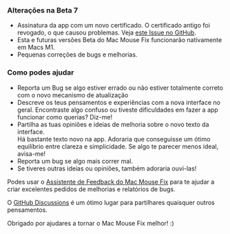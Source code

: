 ### Alterações na Beta 7

- Assinatura da app com um novo certificado. O certificado antigo foi revogado, o que causou problemas. Veja [este Issue no GitHub](https://github.com/noah-nuebling/mac-mouse-fix/issues/95).
- Esta e futuras versões Beta do Mac Mouse Fix funcionarão nativamente em Macs M1.
- Pequenas correções de bugs e melhorias.

### Como podes ajudar

- Reporta um Bug se algo estiver errado ou não estiver totalmente correto com o novo mecanismo de atualização
- Descreve os teus pensamentos e experiências com a nova interface no geral. Encontraste algo confuso ou tiveste dificuldades em fazer a app funcionar como querias? Diz-me!
- Partilha as tuas opiniões e ideias de melhoria sobre o novo texto da interface.\
   Há bastante texto novo na app. Adoraria que conseguisse um ótimo equilíbrio entre clareza e simplicidade. Se algo te parecer menos ideal, avisa-me!
- Reporta um bug se algo mais correr mal.
- Se tiveres outras ideias ou opiniões, também adoraria ouvi-las!

Podes usar o [Assistente de Feedback do Mac Mouse Fix](https://github.com/noah-nuebling/mac-mouse-fix/issues/new/choose) para te ajudar a criar excelentes pedidos de melhorias e relatórios de bugs.

O [GitHub Discussions](https://github.com/noah-nuebling/mac-mouse-fix/discussions/82) é um ótimo lugar para partilhares quaisquer outros pensamentos.

Obrigado por ajudares a tornar o Mac Mouse Fix melhor! :)